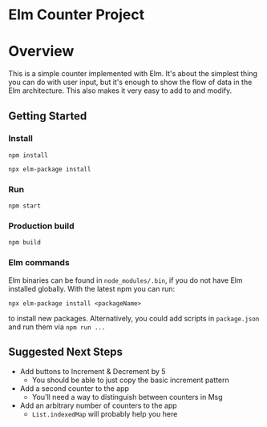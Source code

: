 # Elm Counter Project

# Overview

This is a simple counter implemented with Elm. It's about the simplest thing
you can do with user input, but it's enough to show the flow of data in the Elm
architecture. This also makes it very easy to add to and modify.

## Getting Started

### Install

`npm install`

`npx elm-package install`

### Run

`npm start`

### Production build

`npm build`

### Elm commands

Elm binaries can be found in `node_modules/.bin`, if you do not have Elm
installed globally. With the latest npm you can run:

`npx elm-package install <packageName>`

to install new packages. Alternatively, you could add scripts in `package.json`
and run them via `npm run ...`

## Suggested Next Steps

* Add buttons to Increment & Decrement by 5
  * You should be able to just copy the basic increment pattern
* Add a second counter to the app
  * You'll need a way to distinguish between counters in Msg
* Add an arbitrary number of counters to the app
  * `List.indexedMap` will probably help you here
